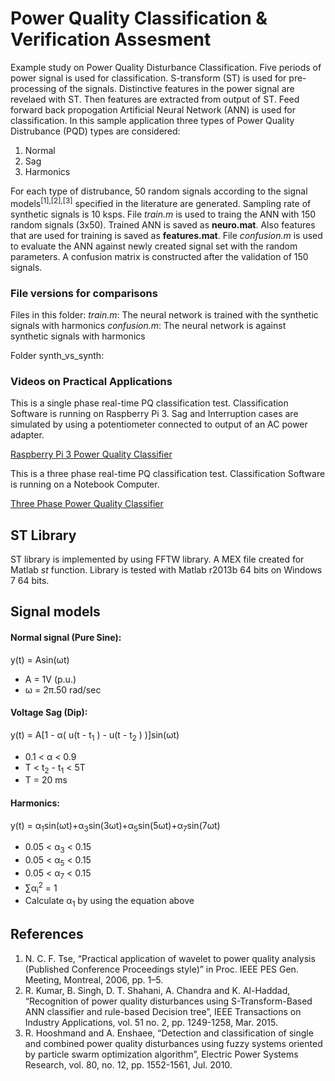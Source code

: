# Power Quality Classification & Verification Assesment
Example study on Power Quality Disturbance Classification. Five periods of power signal is used for classification. S-transform (ST) is used for pre-processing of the signals. Distinctive features in the power signal are revelaed with ST. Then features are extracted from output of ST. Feed forward back propogation Artificial Neural Network (ANN) is used for classification. In this sample application three types of Power Quality Distrubance (PQD) types are considered:

1. Normal
2. Sag
3. Harmonics

For each type of distrubance, 50 random signals according to the signal models<sup>[1],[2],[3]</sup> specified in the literature are generated. Sampling rate of synthetic signals is 10 ksps. File *train.m* is used to traing the ANN with 150 random signals (3x50). Trained ANN is saved as **neuro.mat**. Also features that are used for training is saved as **features.mat**. File *confusion.m* is used to evaluate the ANN against newly created signal set with the random parameters. A confusion matrix is constructed after the validation of 150 signals.

### File versions for comparisons
Files in this folder:
*train.m*: The neural network is trained with the synthetic signals with harmonics
*confusion.m*: The neural network is against synthetic signals with harmonics

Folder synth_vs_synth: 


### Videos on Practical Applications

This is a single phase real-time PQ classification test. Classification Software is running on Raspberry Pi 3. Sag and Interruption cases are simulated by using a potentiometer connected to output of an AC power adapter.

[Raspberry Pi 3 Power Quality Classifier](http://www.dailymotion.com/video/x5skuoy)

This is a three phase real-time PQ classification test. Classification Software is running on a Notebook Computer.

[Three Phase Power Quality Classifier](http://www.dailymotion.com/video/x5scja8_real-time-power-quality-classifier-application_tech)

## ST Library
ST library is implemented by using FFTW library. A MEX file created for Matlab _st_ function. Library is tested with Matlab r2013b 64 bits on Windows 7 64 bits.

## Signal models

#### Normal signal (Pure Sine):
y(t) = Asin⁡(ωt)

* A = 1V (p.u.)
* ω = 2π.50 rad/sec

#### Voltage Sag (Dip):
y(t) = A[1 - α( u(t - t<sub>1</sub> ) - u(t - t<sub>2</sub> ) )]sin(ωt)

* 0.1 < α < 0.9
* T < t<sub>2</sub> - t<sub>1</sub> < 5T
* T = 20 ms

#### Harmonics:

y(t) = α<sub>1</sub>sin(ωt)+α<sub>3</sub>sin(3ωt)+α<sub>5</sub>sin(5ωt)+α<sub>7</sub>sin(7ωt) 

* 0.05 < α<sub>3</sub> < 0.15
* 0.05 < α<sub>5</sub> < 0.15
* 0.05 < α<sub>7</sub> < 0.15
* ∑α<sub>i</sub><sup>2</sup> = 1
* Calculate α<sub>1</sub> by using the equation above

## References

1. N. C. F. Tse, “Practical application of wavelet to power quality analysis (Published Conference Proceedings style)” in Proc. IEEE PES Gen. Meeting, Montreal, 2006, pp. 1–5.
2. R. Kumar, B. Singh, D. T. Shahani, A. Chandra and K. Al-Haddad, “Recognition of power quality disturbances using S-Transform-Based ANN classifier and rule-based Decision tree”, IEEE Transactions on Industry Applications, vol. 51 no. 2, pp. 1249-1258, Mar. 2015.
3. R. Hooshmand and A. Enshaee, “Detection and classification of single and combined power quality disturbances using fuzzy systems oriented by particle swarm optimization algorithm”, Electric Power Systems Research, vol. 80, no. 12, pp. 1552-1561, Jul. 2010.
